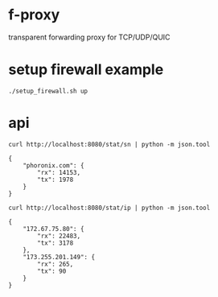 # f-proxy
transparent forwarding proxy for TCP/UDP/QUIC

# setup firewall example
```
./setup_firewall.sh up
```

# api
```
curl http://localhost:8080/stat/sn | python -m json.tool

{
    "phoronix.com": {
        "rx": 14153,
        "tx": 1978
    }
}
```

```
curl http://localhost:8080/stat/ip | python -m json.tool

{
    "172.67.75.80": {
        "rx": 22483,
        "tx": 3178
    },
    "173.255.201.149": {
        "rx": 265,
        "tx": 90
    }
}
```

